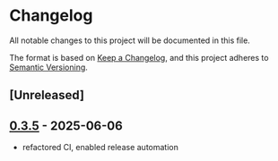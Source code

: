 # Changelog

All notable changes to this project will be documented in this file.

The format is based on [Keep a Changelog](https://keepachangelog.com/en/1.0.0/),
and this project adheres to [Semantic Versioning](https://semver.org/spec/v2.0.0.html).

## [Unreleased]

## [0.3.5](https://github.com/nyurik/noncrypto-digests/compare/v0.3.3...v0.3.5) - 2025-06-06

- refactored CI, enabled release automation
